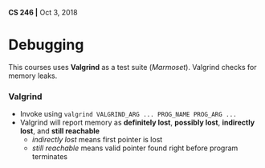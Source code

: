 **CS 246 |** Oct 3, 2018


# Debugging
This courses uses __Valgrind__ as a test suite (_Marmoset_). Valgrind checks for memory leaks.

### Valgrind
  - Invoke using `valgrind VALGRIND_ARG ... PROG_NAME PROG_ARG ...`
  - Valgrind will report memory as __definitely lost__, __possibly lost__, __indirectly lost__, and __still reachable__
    - _indirectly lost_ means first pointer is lost
    - _still reachable_ means valid pointer found right before program terminates
